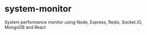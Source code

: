 # system-monitor
System performance monitor using Node, Express, Redis, Socket.IO, MongoDB and React
